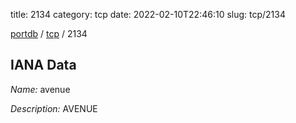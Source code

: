 title: 2134
category: tcp
date: 2022-02-10T22:46:10
slug: tcp/2134

[portdb](/) / [tcp](/category/tcp.html) / 2134


## IANA Data

_Name:_ avenue

_Description:_ AVENUE

